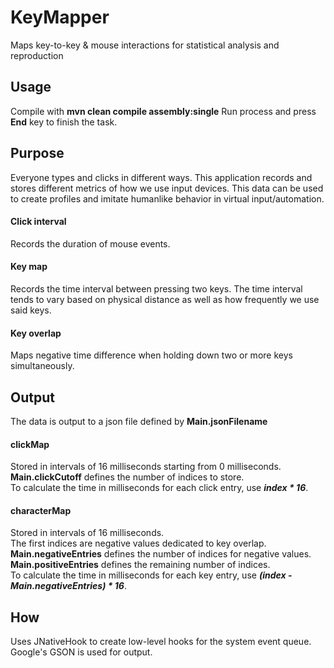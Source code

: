 # KeyMapper
Maps key-to-key &amp; mouse interactions for statistical analysis and reproduction

## Usage ##
Compile with **mvn clean compile assembly:single**
Run process and press **End** key to finish the task.

## Purpose ##
Everyone types and clicks in different ways. This application records and stores different metrics of how we use input devices.
This data can be used to create profiles and imitate humanlike behavior in virtual input/automation.

#### Click interval ####
Records the duration of mouse events.

#### Key map ####
Records the time interval between pressing two keys.
The time interval tends to vary based on physical distance as well as how frequently we use said keys.

#### Key overlap ####
Maps negative time difference when holding down two or more keys simultaneously.

## Output ##
The data is output to a json file defined by **Main.jsonFilename**

#### clickMap #### 
Stored in intervals of 16 milliseconds starting from 0 milliseconds. **Main.clickCutoff** defines the number of indices to store.
<br />To calculate the time in milliseconds for each click entry, use ***index * 16***.

#### characterMap ####
Stored in intervals of 16 milliseconds. <br />The first indices are negative values dedicated to key overlap. **Main.negativeEntries** defines the number of indices for negative values. **Main.positiveEntries** defines the remaining number of indices. <br />To calculate the time in milliseconds for each key entry, use ***(index - Main.negativeEntries) * 16***.

## How ##
Uses JNativeHook to create low-level hooks for the system event queue.
<br />Google's GSON is used for output.
